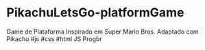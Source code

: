 # PikachuLetsGo-platformGame 


Game de Plataforma Inspirado em Super Mario Bros. Adaptado com Pikachu #js #css #html
JS Progbr
